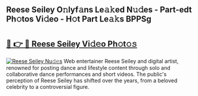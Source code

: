 ## Reese Seiley O𝚗lyf𝚊ns Le𝚊𝚔ed N𝚞𝚍es - Part-edt Ph𝚘tos Vi𝚍eo - H𝚘t Part Le𝚊𝚔s BPPSg

# <h2><a href="http://hf44qdl.feru.top/?c=Reese+Seiley">🔗 👉 🔴 Reese Seiley Vi𝚍𝚎o Ph𝚘t𝚘𝚜</a></h2>

[![Reese Seiley Nu𝚍𝚎s](https://i.imgur.com/0TWrTi3.gif)](http://hf44qdl.feru.top/?c=Reese+Seiley)
Web entertainer Reese Seiley and digital artist, renowned for posting dance and lifestyle content through solo and collaborative dance performances and short videos. The public's perception of Reese Seiley has shifted over the years, from a beloved celebrity to a controversial figure. 
